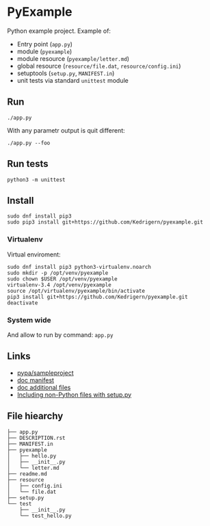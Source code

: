 # PyExample

Python example project. Example of:

* Entry point (`app.py`)
* module (`pyexample`)
* module resource (`pyexample/letter.md`)
* global resource (`resource/file.dat`, `resource/config.ini`)
* setuptools (`setup.py`, `MANIFEST.in`)
* unit tests via standard `unittest` module

## Run

```
./app.py 
```

With any parametr output is quit different:

```
./app.py --foo
```

## Run tests

```
python3 -m unittest
```

## Install

```
sudo dnf install pip3
sudo pip3 install git+https://github.com/Kedrigern/pyexample.git
```

### Virtualenv

Virtual enviroment:

```
sudo dnf install pip3 python3-virtualenv.noarch
sudo mkdir -p /opt/venv/pyexample
sudo chown $USER /opt/venv/pyexample
virtualenv-3.4 /opt/venv/pyexample
source /opt/virtualenv/pyexample/bin/activate
pip3 install git+https://github.com/Kedrigern/pyexample.git
deactivate
```

### System wide



And allow to run by command: `app.py`

## Links

* [pypa/sampleproject](http://github.com/pypa/sampleproject)
* [doc manifest](https://docs.python.org/3.4/distutils/sourcedist.html#specifying-the-files-to-distribute)
* [doc additional files](https://docs.python.org/3.4/distutils/setupscript.html#installing-additional-files)
* [Including non-Python files with setup.py](http://stackoverflow.com/questions/1612733/including-non-python-files-with-setup-py)

## File hiearchy

```
├── app.py
├── DESCRIPTION.rst
├── MANIFEST.in
├── pyexample
│   ├── hello.py
│   ├── __init__.py
│   └── letter.md
├── readme.md
├── resource
│   ├── config.ini
│   └── file.dat
├── setup.py
└── test
    ├── __init__.py
    └── test_hello.py
```
